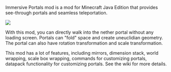 Immersive Portals mod is a mod for Minecraft Java Edition that provides see-through portals and seamless teleportation.

![](https://i.ibb.co/3R837kj/2020-07-13-21-38-25.png)

With this mod, you can directly walk into the nether portal without any loading screen. Portals can "fold" space and create uneuclidian geometry. The portal can also have rotation transformation and scale transformation.

This mod has a lot of features, including mirrors, dimension stack, world wrapping, scale box wrapping, commands for customizing portals, datapack functionality for customizing portals. See the wiki for more details.

